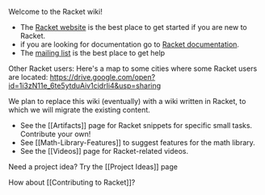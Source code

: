 Welcome to the Racket wiki! 
* The [Racket website](http://racket-lang.org) is the best place to get started if you are new to Racket.
* if you are looking for documentation go to [Racket documentation](http://docs.racket-lang.org).
* The [mailing list](https://lists.racket-lang.org) is the best place to get help  

Other Racket users:
Here's a map to some cities where some Racket users are located: https://drive.google.com/open?id=1i3zN11e_6te5ytduAiv1cidrIi4&usp=sharing

We plan to replace this wiki (eventually) with a wiki written in Racket, to which we will migrate the existing content.

* See the [[Artifacts]] page for Racket snippets for specific small tasks.  Contribute your own!
* See [[Math-Library-Features]] to suggest features for the math library.
* See the [[Videos]] page for Racket-related videos.

Need a project idea? Try the [[Project Ideas]] page

How about [[Contributing to Racket]]?

